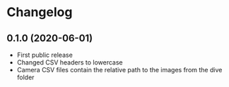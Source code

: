 # Changelog

## 0.1.0 (2020-06-01)
 - First public release
 - Changed CSV headers to lowercase
 - Camera CSV files contain the relative path to the images from the dive folder